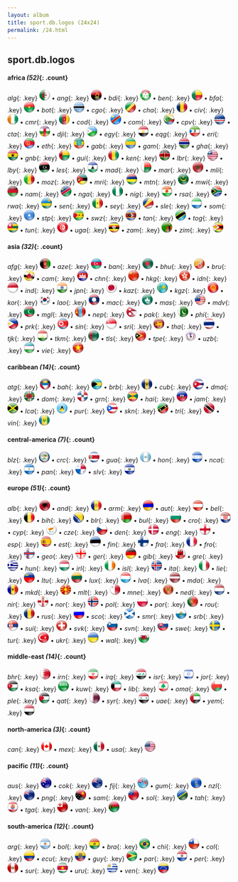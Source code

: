 ```yaml
---
layout: album
title: sport.db.logos (24x24)
permalink: /24.html
---
```



## sport.db.logos


#### africa _(52)_{: .count}

_alg_{: .key} ![alg](vendor/assets/images/logos/24x24/alg.png) • _ang_{: .key} ![ang](vendor/assets/images/logos/24x24/ang.png) • _bdi_{: .key} ![bdi](vendor/assets/images/logos/24x24/bdi.png) • _ben_{: .key} ![ben](vendor/assets/images/logos/24x24/ben.png) • _bfa_{: .key} ![bfa](vendor/assets/images/logos/24x24/bfa.png) • _bot_{: .key} ![bot](vendor/assets/images/logos/24x24/bot.png) • _cgo_{: .key} ![cgo](vendor/assets/images/logos/24x24/cgo.png) • _cha_{: .key} ![cha](vendor/assets/images/logos/24x24/cha.png) • _civ_{: .key} ![civ](vendor/assets/images/logos/24x24/civ.png) • _cmr_{: .key} ![cmr](vendor/assets/images/logos/24x24/cmr.png) • _cod_{: .key} ![cod](vendor/assets/images/logos/24x24/cod.png) • _com_{: .key} ![com](vendor/assets/images/logos/24x24/com.png) • _cpv_{: .key} ![cpv](vendor/assets/images/logos/24x24/cpv.png) • _cta_{: .key} ![cta](vendor/assets/images/logos/24x24/cta.png) • _dji_{: .key} ![dji](vendor/assets/images/logos/24x24/dji.png) • _egy_{: .key} ![egy](vendor/assets/images/logos/24x24/egy.png) • _eqg_{: .key} ![eqg](vendor/assets/images/logos/24x24/eqg.png) • _eri_{: .key} ![eri](vendor/assets/images/logos/24x24/eri.png) • _eth_{: .key} ![eth](vendor/assets/images/logos/24x24/eth.png) • _gab_{: .key} ![gab](vendor/assets/images/logos/24x24/gab.png) • _gam_{: .key} ![gam](vendor/assets/images/logos/24x24/gam.png) • _gha_{: .key} ![gha](vendor/assets/images/logos/24x24/gha.png) • _gnb_{: .key} ![gnb](vendor/assets/images/logos/24x24/gnb.png) • _gui_{: .key} ![gui](vendor/assets/images/logos/24x24/gui.png) • _ken_{: .key} ![ken](vendor/assets/images/logos/24x24/ken.png) • _lbr_{: .key} ![lbr](vendor/assets/images/logos/24x24/lbr.png) • _lby_{: .key} ![lby](vendor/assets/images/logos/24x24/lby.png) • _les_{: .key} ![les](vendor/assets/images/logos/24x24/les.png) • _mad_{: .key} ![mad](vendor/assets/images/logos/24x24/mad.png) • _mar_{: .key} ![mar](vendor/assets/images/logos/24x24/mar.png) • _mli_{: .key} ![mli](vendor/assets/images/logos/24x24/mli.png) • _moz_{: .key} ![moz](vendor/assets/images/logos/24x24/moz.png) • _mri_{: .key} ![mri](vendor/assets/images/logos/24x24/mri.png) • _mtn_{: .key} ![mtn](vendor/assets/images/logos/24x24/mtn.png) • _mwi_{: .key} ![mwi](vendor/assets/images/logos/24x24/mwi.png) • _nam_{: .key} ![nam](vendor/assets/images/logos/24x24/nam.png) • _nga_{: .key} ![nga](vendor/assets/images/logos/24x24/nga.png) • _nig_{: .key} ![nig](vendor/assets/images/logos/24x24/nig.png) • _rsa_{: .key} ![rsa](vendor/assets/images/logos/24x24/rsa.png) • _rwa_{: .key} ![rwa](vendor/assets/images/logos/24x24/rwa.png) • _sen_{: .key} ![sen](vendor/assets/images/logos/24x24/sen.png) • _sey_{: .key} ![sey](vendor/assets/images/logos/24x24/sey.png) • _sle_{: .key} ![sle](vendor/assets/images/logos/24x24/sle.png) • _som_{: .key} ![som](vendor/assets/images/logos/24x24/som.png) • _stp_{: .key} ![stp](vendor/assets/images/logos/24x24/stp.png) • _swz_{: .key} ![swz](vendor/assets/images/logos/24x24/swz.png) • _tan_{: .key} ![tan](vendor/assets/images/logos/24x24/tan.png) • _tog_{: .key} ![tog](vendor/assets/images/logos/24x24/tog.png) • _tun_{: .key} ![tun](vendor/assets/images/logos/24x24/tun.png) • _uga_{: .key} ![uga](vendor/assets/images/logos/24x24/uga.png) • _zam_{: .key} ![zam](vendor/assets/images/logos/24x24/zam.png) • _zim_{: .key} ![zim](vendor/assets/images/logos/24x24/zim.png)

#### asia _(32)_{: .count}

_afg_{: .key} ![afg](vendor/assets/images/logos/24x24/afg.png) • _aze_{: .key} ![aze](vendor/assets/images/logos/24x24/aze.png) • _ban_{: .key} ![ban](vendor/assets/images/logos/24x24/ban.png) • _bhu_{: .key} ![bhu](vendor/assets/images/logos/24x24/bhu.png) • _bru_{: .key} ![bru](vendor/assets/images/logos/24x24/bru.png) • _cam_{: .key} ![cam](vendor/assets/images/logos/24x24/cam.png) • _chn_{: .key} ![chn](vendor/assets/images/logos/24x24/chn.png) • _hkg_{: .key} ![hkg](vendor/assets/images/logos/24x24/hkg.png) • _idn_{: .key} ![idn](vendor/assets/images/logos/24x24/idn.png) • _ind_{: .key} ![ind](vendor/assets/images/logos/24x24/ind.png) • _jpn_{: .key} ![jpn](vendor/assets/images/logos/24x24/jpn.png) • _kaz_{: .key} ![kaz](vendor/assets/images/logos/24x24/kaz.png) • _kgz_{: .key} ![kgz](vendor/assets/images/logos/24x24/kgz.png) • _kor_{: .key} ![kor](vendor/assets/images/logos/24x24/kor.png) • _lao_{: .key} ![lao](vendor/assets/images/logos/24x24/lao.png) • _mac_{: .key} ![mac](vendor/assets/images/logos/24x24/mac.png) • _mas_{: .key} ![mas](vendor/assets/images/logos/24x24/mas.png) • _mdv_{: .key} ![mdv](vendor/assets/images/logos/24x24/mdv.png) • _mgl_{: .key} ![mgl](vendor/assets/images/logos/24x24/mgl.png) • _nep_{: .key} ![nep](vendor/assets/images/logos/24x24/nep.png) • _pak_{: .key} ![pak](vendor/assets/images/logos/24x24/pak.png) • _phi_{: .key} ![phi](vendor/assets/images/logos/24x24/phi.png) • _prk_{: .key} ![prk](vendor/assets/images/logos/24x24/prk.png) • _sin_{: .key} ![sin](vendor/assets/images/logos/24x24/sin.png) • _sri_{: .key} ![sri](vendor/assets/images/logos/24x24/sri.png) • _tha_{: .key} ![tha](vendor/assets/images/logos/24x24/tha.png) • _tjk_{: .key} ![tjk](vendor/assets/images/logos/24x24/tjk.png) • _tkm_{: .key} ![tkm](vendor/assets/images/logos/24x24/tkm.png) • _tls_{: .key} ![tls](vendor/assets/images/logos/24x24/tls.png) • _tpe_{: .key} ![tpe](vendor/assets/images/logos/24x24/tpe.png) • _uzb_{: .key} ![uzb](vendor/assets/images/logos/24x24/uzb.png) • _vie_{: .key} ![vie](vendor/assets/images/logos/24x24/vie.png)

#### caribbean _(14)_{: .count}

_atg_{: .key} ![atg](vendor/assets/images/logos/24x24/atg.png) • _bah_{: .key} ![bah](vendor/assets/images/logos/24x24/bah.png) • _brb_{: .key} ![brb](vendor/assets/images/logos/24x24/brb.png) • _cub_{: .key} ![cub](vendor/assets/images/logos/24x24/cub.png) • _dma_{: .key} ![dma](vendor/assets/images/logos/24x24/dma.png) • _dom_{: .key} ![dom](vendor/assets/images/logos/24x24/dom.png) • _grn_{: .key} ![grn](vendor/assets/images/logos/24x24/grn.png) • _hai_{: .key} ![hai](vendor/assets/images/logos/24x24/hai.png) • _jam_{: .key} ![jam](vendor/assets/images/logos/24x24/jam.png) • _lca_{: .key} ![lca](vendor/assets/images/logos/24x24/lca.png) • _pur_{: .key} ![pur](vendor/assets/images/logos/24x24/pur.png) • _skn_{: .key} ![skn](vendor/assets/images/logos/24x24/skn.png) • _tri_{: .key} ![tri](vendor/assets/images/logos/24x24/tri.png) • _vin_{: .key} ![vin](vendor/assets/images/logos/24x24/vin.png)

#### central-america _(7)_{: .count}

_blz_{: .key} ![blz](vendor/assets/images/logos/24x24/blz.png) • _crc_{: .key} ![crc](vendor/assets/images/logos/24x24/crc.png) • _gua_{: .key} ![gua](vendor/assets/images/logos/24x24/gua.png) • _hon_{: .key} ![hon](vendor/assets/images/logos/24x24/hon.png) • _nca_{: .key} ![nca](vendor/assets/images/logos/24x24/nca.png) • _pan_{: .key} ![pan](vendor/assets/images/logos/24x24/pan.png) • _slv_{: .key} ![slv](vendor/assets/images/logos/24x24/slv.png)

#### europe _(51)_{: .count}

_alb_{: .key} ![alb](vendor/assets/images/logos/24x24/alb.png) • _and_{: .key} ![and](vendor/assets/images/logos/24x24/and.png) • _arm_{: .key} ![arm](vendor/assets/images/logos/24x24/arm.png) • _aut_{: .key} ![aut](vendor/assets/images/logos/24x24/aut.png) • _bel_{: .key} ![bel](vendor/assets/images/logos/24x24/bel.png) • _bih_{: .key} ![bih](vendor/assets/images/logos/24x24/bih.png) • _blr_{: .key} ![blr](vendor/assets/images/logos/24x24/blr.png) • _bul_{: .key} ![bul](vendor/assets/images/logos/24x24/bul.png) • _cro_{: .key} ![cro](vendor/assets/images/logos/24x24/cro.png) • _cyp_{: .key} ![cyp](vendor/assets/images/logos/24x24/cyp.png) • _cze_{: .key} ![cze](vendor/assets/images/logos/24x24/cze.png) • _den_{: .key} ![den](vendor/assets/images/logos/24x24/den.png) • _eng_{: .key} ![eng](vendor/assets/images/logos/24x24/eng.png) • _esp_{: .key} ![esp](vendor/assets/images/logos/24x24/esp.png) • _est_{: .key} ![est](vendor/assets/images/logos/24x24/est.png) • _fin_{: .key} ![fin](vendor/assets/images/logos/24x24/fin.png) • _fra_{: .key} ![fra](vendor/assets/images/logos/24x24/fra.png) • _fro_{: .key} ![fro](vendor/assets/images/logos/24x24/fro.png) • _geo_{: .key} ![geo](vendor/assets/images/logos/24x24/geo.png) • _ger_{: .key} ![ger](vendor/assets/images/logos/24x24/ger.png) • _gib_{: .key} ![gib](vendor/assets/images/logos/24x24/gib.png) • _gre_{: .key} ![gre](vendor/assets/images/logos/24x24/gre.png) • _hun_{: .key} ![hun](vendor/assets/images/logos/24x24/hun.png) • _irl_{: .key} ![irl](vendor/assets/images/logos/24x24/irl.png) • _isl_{: .key} ![isl](vendor/assets/images/logos/24x24/isl.png) • _ita_{: .key} ![ita](vendor/assets/images/logos/24x24/ita.png) • _lie_{: .key} ![lie](vendor/assets/images/logos/24x24/lie.png) • _ltu_{: .key} ![ltu](vendor/assets/images/logos/24x24/ltu.png) • _lux_{: .key} ![lux](vendor/assets/images/logos/24x24/lux.png) • _lva_{: .key} ![lva](vendor/assets/images/logos/24x24/lva.png) • _mda_{: .key} ![mda](vendor/assets/images/logos/24x24/mda.png) • _mkd_{: .key} ![mkd](vendor/assets/images/logos/24x24/mkd.png) • _mlt_{: .key} ![mlt](vendor/assets/images/logos/24x24/mlt.png) • _mne_{: .key} ![mne](vendor/assets/images/logos/24x24/mne.png) • _ned_{: .key} ![ned](vendor/assets/images/logos/24x24/ned.png) • _nir_{: .key} ![nir](vendor/assets/images/logos/24x24/nir.png) • _nor_{: .key} ![nor](vendor/assets/images/logos/24x24/nor.png) • _pol_{: .key} ![pol](vendor/assets/images/logos/24x24/pol.png) • _por_{: .key} ![por](vendor/assets/images/logos/24x24/por.png) • _rou_{: .key} ![rou](vendor/assets/images/logos/24x24/rou.png) • _rus_{: .key} ![rus](vendor/assets/images/logos/24x24/rus.png) • _sco_{: .key} ![sco](vendor/assets/images/logos/24x24/sco.png) • _smr_{: .key} ![smr](vendor/assets/images/logos/24x24/smr.png) • _srb_{: .key} ![srb](vendor/assets/images/logos/24x24/srb.png) • _sui_{: .key} ![sui](vendor/assets/images/logos/24x24/sui.png) • _svk_{: .key} ![svk](vendor/assets/images/logos/24x24/svk.png) • _svn_{: .key} ![svn](vendor/assets/images/logos/24x24/svn.png) • _swe_{: .key} ![swe](vendor/assets/images/logos/24x24/swe.png) • _tur_{: .key} ![tur](vendor/assets/images/logos/24x24/tur.png) • _ukr_{: .key} ![ukr](vendor/assets/images/logos/24x24/ukr.png) • _wal_{: .key} ![wal](vendor/assets/images/logos/24x24/wal.png)

#### middle-east _(14)_{: .count}

_bhr_{: .key} ![bhr](vendor/assets/images/logos/24x24/bhr.png) • _irn_{: .key} ![irn](vendor/assets/images/logos/24x24/irn.png) • _irq_{: .key} ![irq](vendor/assets/images/logos/24x24/irq.png) • _isr_{: .key} ![isr](vendor/assets/images/logos/24x24/isr.png) • _jor_{: .key} ![jor](vendor/assets/images/logos/24x24/jor.png) • _ksa_{: .key} ![ksa](vendor/assets/images/logos/24x24/ksa.png) • _kuw_{: .key} ![kuw](vendor/assets/images/logos/24x24/kuw.png) • _lib_{: .key} ![lib](vendor/assets/images/logos/24x24/lib.png) • _oma_{: .key} ![oma](vendor/assets/images/logos/24x24/oma.png) • _ple_{: .key} ![ple](vendor/assets/images/logos/24x24/ple.png) • _qat_{: .key} ![qat](vendor/assets/images/logos/24x24/qat.png) • _syr_{: .key} ![syr](vendor/assets/images/logos/24x24/syr.png) • _uae_{: .key} ![uae](vendor/assets/images/logos/24x24/uae.png) • _yem_{: .key} ![yem](vendor/assets/images/logos/24x24/yem.png)

#### north-america _(3)_{: .count}

_can_{: .key} ![can](vendor/assets/images/logos/24x24/can.png) • _mex_{: .key} ![mex](vendor/assets/images/logos/24x24/mex.png) • _usa_{: .key} ![usa](vendor/assets/images/logos/24x24/usa.png)

#### pacific _(11)_{: .count}

_aus_{: .key} ![aus](vendor/assets/images/logos/24x24/aus.png) • _cok_{: .key} ![cok](vendor/assets/images/logos/24x24/cok.png) • _fij_{: .key} ![fij](vendor/assets/images/logos/24x24/fij.png) • _gum_{: .key} ![gum](vendor/assets/images/logos/24x24/gum.png) • _nzl_{: .key} ![nzl](vendor/assets/images/logos/24x24/nzl.png) • _png_{: .key} ![png](vendor/assets/images/logos/24x24/png.png) • _sam_{: .key} ![sam](vendor/assets/images/logos/24x24/sam.png) • _sol_{: .key} ![sol](vendor/assets/images/logos/24x24/sol.png) • _tah_{: .key} ![tah](vendor/assets/images/logos/24x24/tah.png) • _tga_{: .key} ![tga](vendor/assets/images/logos/24x24/tga.png) • _van_{: .key} ![van](vendor/assets/images/logos/24x24/van.png)

#### south-america _(12)_{: .count}

_arg_{: .key} ![arg](vendor/assets/images/logos/24x24/arg.png) • _bol_{: .key} ![bol](vendor/assets/images/logos/24x24/bol.png) • _bra_{: .key} ![bra](vendor/assets/images/logos/24x24/bra.png) • _chi_{: .key} ![chi](vendor/assets/images/logos/24x24/chi.png) • _col_{: .key} ![col](vendor/assets/images/logos/24x24/col.png) • _ecu_{: .key} ![ecu](vendor/assets/images/logos/24x24/ecu.png) • _guy_{: .key} ![guy](vendor/assets/images/logos/24x24/guy.png) • _par_{: .key} ![par](vendor/assets/images/logos/24x24/par.png) • _per_{: .key} ![per](vendor/assets/images/logos/24x24/per.png) • _sur_{: .key} ![sur](vendor/assets/images/logos/24x24/sur.png) • _uru_{: .key} ![uru](vendor/assets/images/logos/24x24/uru.png) • _ven_{: .key} ![ven](vendor/assets/images/logos/24x24/ven.png)
